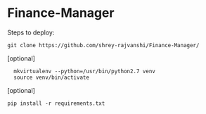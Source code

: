 # Finance-Manager

Steps to deploy:

```git clone https://github.com/shrey-rajvanshi/Finance-Manager/```

[optional]
```
  mkvirtualenv --python=/usr/bin/python2.7 venv
  source venv/bin/activate
```  
[optional]

```pip install -r requirements.txt```
